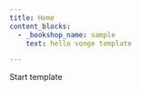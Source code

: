 ```yaml
---
title: Home
content_blocks:
  - _bookshop_name: sample
    text: hello vonge template

---
```

Start template